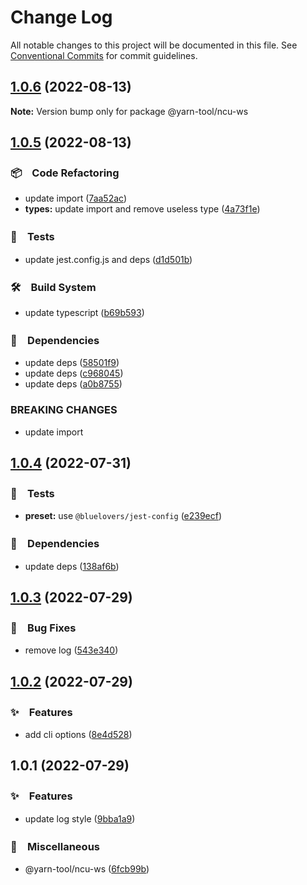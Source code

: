 # Change Log

All notable changes to this project will be documented in this file.
See [Conventional Commits](https://conventionalcommits.org) for commit guidelines.

## [1.0.6](https://github.com/bluelovers/ws-yarn-workspaces/compare/@yarn-tool/ncu-ws@1.0.5...@yarn-tool/ncu-ws@1.0.6) (2022-08-13)

**Note:** Version bump only for package @yarn-tool/ncu-ws





## [1.0.5](https://github.com/bluelovers/ws-yarn-workspaces/compare/@yarn-tool/ncu-ws@1.0.4...@yarn-tool/ncu-ws@1.0.5) (2022-08-13)


### 📦　Code Refactoring

* update import ([7aa52ac](https://github.com/bluelovers/ws-yarn-workspaces/commit/7aa52ac972f176fd2505df5dac26caa6d8d3ee3e))
* **types:** update import and remove useless type ([4a73f1e](https://github.com/bluelovers/ws-yarn-workspaces/commit/4a73f1e7b06c16081717a14350af9ab91c3e3c87))


### 🚨　Tests

* update jest.config.js and deps ([d1d501b](https://github.com/bluelovers/ws-yarn-workspaces/commit/d1d501ba059130bd8f90e6eaa266084110698011))


### 🛠　Build System

* update typescript ([b69b593](https://github.com/bluelovers/ws-yarn-workspaces/commit/b69b593d511d9d4e246513dc1d69721150b9cfe8))


### 📌　Dependencies

* update deps ([58501f9](https://github.com/bluelovers/ws-yarn-workspaces/commit/58501f97494eb624779dffea7ac9d68e45e5e978))
* update deps ([c968045](https://github.com/bluelovers/ws-yarn-workspaces/commit/c96804598f63a5cd06507e3eaaa2e8b569b14b65))
* update deps ([a0b8755](https://github.com/bluelovers/ws-yarn-workspaces/commit/a0b875582efdc9829b0cdb6c9c819cace8b76e90))


### BREAKING CHANGES

* update import





## [1.0.4](https://github.com/bluelovers/ws-yarn-workspaces/compare/@yarn-tool/ncu-ws@1.0.3...@yarn-tool/ncu-ws@1.0.4) (2022-07-31)


### 🚨　Tests

* **preset:** use `@bluelovers/jest-config` ([e239ecf](https://github.com/bluelovers/ws-yarn-workspaces/commit/e239ecf606d82930c6036ec1241bf3b4a1095423))


### 📌　Dependencies

* update deps ([138af6b](https://github.com/bluelovers/ws-yarn-workspaces/commit/138af6b1e69373e04539badb61127172d9938e55))





## [1.0.3](https://github.com/bluelovers/ws-yarn-workspaces/compare/@yarn-tool/ncu-ws@1.0.2...@yarn-tool/ncu-ws@1.0.3) (2022-07-29)


### 🐛　Bug Fixes

* remove log ([543e340](https://github.com/bluelovers/ws-yarn-workspaces/commit/543e34089e09aa088c4d41d56448e13a485c149d))





## [1.0.2](https://github.com/bluelovers/ws-yarn-workspaces/compare/@yarn-tool/ncu-ws@1.0.1...@yarn-tool/ncu-ws@1.0.2) (2022-07-29)


### ✨　Features

* add cli options ([8e4d528](https://github.com/bluelovers/ws-yarn-workspaces/commit/8e4d528c3975400902929144ea5142598d1a1d1c))





## 1.0.1 (2022-07-29)


### ✨　Features

* update log style ([9bba1a9](https://github.com/bluelovers/ws-yarn-workspaces/commit/9bba1a907c918475dfeb182060e903e1a8afbf64))


### 🔖　Miscellaneous

* @yarn-tool/ncu-ws ([6fcb99b](https://github.com/bluelovers/ws-yarn-workspaces/commit/6fcb99b548486e6f2b4037106d7ae5590c90389b))
